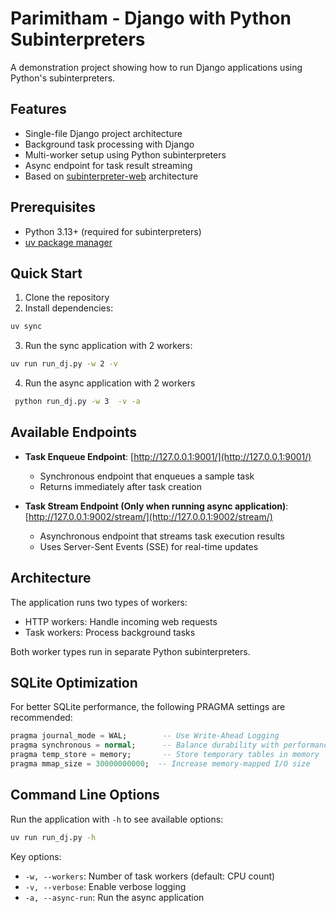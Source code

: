 # Parimitham - Django with Python Subinterpreters

A demonstration project showing how to run Django applications using Python's subinterpreters.

## Features

- Single-file Django project architecture
- Background task processing with Django
- Multi-worker setup using Python subinterpreters
- Async endpoint for task result streaming
- Based on [subinterpreter-web](https://github.com/tonybaloney/subinterpreter-web) architecture

## Prerequisites

- Python 3.13+ (required for subinterpreters)
- [uv package manager](https://docs.astral.sh/uv/)

## Quick Start

1. Clone the repository
2. Install dependencies:
```sh
uv sync
```

3. Run the sync application with 2 workers:
```sh
uv run run_dj.py -w 2 -v
```

4. Run the async application with 2 workers
```sh
 python run_dj.py -w 3  -v -a
```

## Available Endpoints

- **Task Enqueue Endpoint**: [http://127.0.0.1:9001/](http://127.0.0.1:9001/)
  - Synchronous endpoint that enqueues a sample task
  - Returns immediately after task creation

- **Task Stream Endpoint (Only when running async application)**: [http://127.0.0.1:9002/stream/](http://127.0.0.1:9002/stream/)
  - Asynchronous endpoint that streams task execution results
  - Uses Server-Sent Events (SSE) for real-time updates

## Architecture

The application runs two types of workers:
- HTTP workers: Handle incoming web requests
- Task workers: Process background tasks

Both worker types run in separate Python subinterpreters.

## SQLite Optimization

For better SQLite performance, the following PRAGMA settings are recommended:

```sql
pragma journal_mode = WAL;        -- Use Write-Ahead Logging
pragma synchronous = normal;      -- Balance durability with performance
pragma temp_store = memory;       -- Store temporary tables in memory
pragma mmap_size = 30000000000;  -- Increase memory-mapped I/O size
```

## Command Line Options

Run the application with `-h` to see available options:
```sh
uv run run_dj.py -h
```

Key options:
- `-w, --workers`: Number of task workers (default: CPU count)
- `-v, --verbose`: Enable verbose logging
- `-a, --async-run`: Run the async application
